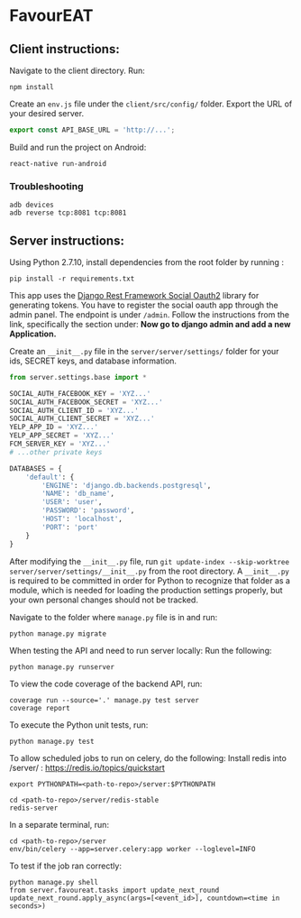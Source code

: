 # FavourEAT

## Client instructions:
Navigate to the client directory. Run:
```
npm install
```

Create an `env.js` file under the `client/src/config/` folder. Export the URL of your desired server.
```javascript
export const API_BASE_URL = 'http://...';
```

Build and run the project on Android:
```
react-native run-android
```

### Troubleshooting
```
adb devices
adb reverse tcp:8081 tcp:8081
```

## Server instructions:
Using Python 2.7.10, install dependencies from the root folder by running :
```
pip install -r requirements.txt
```

This app uses the [Django Rest Framework Social Oauth2](https://github.com/PhilipGarnero/django-rest-framework-social-oauth2) library for generating tokens. You have to register the social oauth app through the admin panel. The endpoint is under `/admin`. Follow the instructions from the link, specifically the section under: **Now go to django admin and add a new Application.**

Create an `__init__.py` file in the `server/server/settings/` folder for your ids, SECRET keys, and database information.
```python
from server.settings.base import *

SOCIAL_AUTH_FACEBOOK_KEY = 'XYZ...'
SOCIAL_AUTH_FACEBOOK_SECRET = 'XYZ...'
SOCIAL_AUTH_CLIENT_ID = 'XYZ...'
SOCIAL_AUTH_CLIENT_SECRET = 'XYZ...'
YELP_APP_ID = 'XYZ...'
YELP_APP_SECRET = 'XYZ...'
FCM_SERVER_KEY = 'XYZ...'
# ...other private keys

DATABASES = {
    'default': {
        'ENGINE': 'django.db.backends.postgresql',
        'NAME': 'db_name',
        'USER': 'user',
        'PASSWORD': 'password',
        'HOST': 'localhost',
        'PORT': 'port'
    }
} 
```

After modifying the `__init__.py` file, run `git update-index --skip-worktree server/server/settings/__init__.py` from the root directory.
A `__init__.py` is required to be committed in order for Python to recognize that folder as a module, which is needed for loading the production settings properly, but your own personal changes should not be tracked.

Navigate to the folder where `manage.py` file is in and run: 
```
python manage.py migrate
```

When testing the API and need to run server locally: Run the following: 
```
python manage.py runserver
```

To view the code coverage of the backend API, run:
```
coverage run --source='.' manage.py test server
coverage report
```

To execute the Python unit tests, run:
```
python manage.py test
```

To allow scheduled jobs to run on celery, do the following:
Install redis into <path-to-repo>/server/ : https://redis.io/topics/quickstart

```
export PYTHONPATH=<path-to-repo>/server:$PYTHONPATH

cd <path-to-repo>/server/redis-stable
redis-server
```
In a separate terminal, run:
```
cd <path-to-repo>/server
env/bin/celery --app=server.celery:app worker --loglevel=INFO
```

To test if the job ran correctly:
```
python manage.py shell
from server.favoureat.tasks import update_next_round
update_next_round.apply_async(args=[<event_id>], countdown=<time in seconds>)
```


